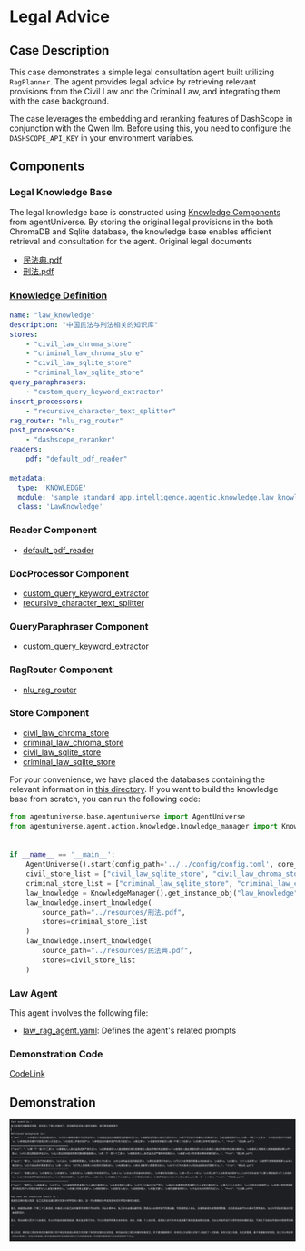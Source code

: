 # Legal Advice
## Case Description
This case demonstrates a simple legal consultation agent built utilizing `RagPlanner`. The agent provides legal advice by retrieving relevant provisions from the Civil Law and the Criminal Law, and integrating them with the case background.

The case leverages the embedding and reranking features of DashScope in conjunction with the Qwen llm. Before using this, you need to configure the `DASHSCOPE_API_KEY` in your environment variables.

## Components
### Legal Knowledge Base
The legal knowledge base is constructed using [Knowledge Components](../In-Depth_Guides/Tutorials/Knowledge/Knowledge_Related_Domain_Objects.md) from agentUniverse. By storing the original legal provisions in the both ChromaDB and Sqlite database, the knowledge base enables efficient retrieval and consultation for the agent.
Original legal documents
- [民法典.pdf](../../../../examples/sample_apps/rag_app/intelligence/agentic/knowledge/raw_knowledge_file/民法典.pdf)
- [刑法.pdf](../../../../examples/sample_apps/rag_app/intelligence/agentic/knowledge/raw_knowledge_file/刑法.pdf)

### [Knowledge Definition](../../../../examples/sample_apps/rag_app/intelligence/agentic/knowledge/law_knowledge.yaml)
```yaml
name: "law_knowledge"
description: "中国民法与刑法相关的知识库"
stores:
    - "civil_law_chroma_store"
    - "criminal_law_chroma_store"
    - "civil_law_sqlite_store"
    - "criminal_law_sqlite_store"
query_paraphrasers:
    - "custom_query_keyword_extractor"
insert_processors:
    - "recursive_character_text_splitter"
rag_router: "nlu_rag_router"
post_processors:
    - "dashscope_reranker"
readers:
    pdf: "default_pdf_reader"

metadata:
  type: 'KNOWLEDGE'
  module: 'sample_standard_app.intelligence.agentic.knowledge.law_knowledge'
  class: 'LawKnowledge'
```

### Reader Component
- [default_pdf_reader](../../../../agentuniverse/agent/action/knowledge/reader/file/pdf_reader.yaml)

### DocProcessor Component
- [custom_query_keyword_extractor](../../../../examples/sample_apps/rag_app/intelligence/agentic/knowledge/doc_processor/query_keyword_extractor.yaml)
- [recursive_character_text_splitter](../../../../agentuniverse/agent/action/knowledge/doc_processor/recursive_character_text_splitter.yaml)

### QueryParaphraser Component
- [custom_query_keyword_extractor](../../../../examples/sample_apps/rag_app/intelligence/agentic/knowledge/query_paraphraser/custom_query_keyword_extractor.yaml)

### RagRouter Component
- [nlu_rag_router](../../../../examples/sample_apps/rag_app/intelligence/agentic/knowledge/rag_router/nlu_rag_router.yaml)

### Store Component
- [civil_law_chroma_store](../../../../examples/sample_apps/rag_app/intelligence/agentic/knowledge/store/civil_law_chroma_store.yaml)
- [criminal_law_chroma_store](../../../../examples/sample_apps/rag_app/intelligence/agentic/knowledge/store/criminal_law_chroma_store.yaml)
- [civil_law_sqlite_store](../../../../examples/sample_apps/rag_app/intelligence/agentic/knowledge/store/civil_law_sqlite_store.yaml)
- [criminal_law_sqlite_store](../../../../examples/sample_apps/rag_app/intelligence/agentic/knowledge/store/criminal_law_sqlite_store.yaml)

For your convenience, we have placed the databases containing the relevant information in [this directory](../../../../examples/sample_apps/rag_app/db). If you want to build the knowledge base from scratch, you can run the following code:
```python
from agentuniverse.base.agentuniverse import AgentUniverse
from agentuniverse.agent.action.knowledge.knowledge_manager import KnowledgeManager


if __name__ == '__main__':
    AgentUniverse().start(config_path='../../config/config.toml', core_mode=True)
    civil_store_list = ["civil_law_sqlite_store", "civil_law_chroma_store"]
    criminal_store_list = ["criminal_law_sqlite_store", "criminal_law_chroma_store"]
    law_knowledge = KnowledgeManager().get_instance_obj("law_knowledge")
    law_knowledge.insert_knowledge(
        source_path="../resources/刑法.pdf",
        stores=criminal_store_list
    )
    law_knowledge.insert_knowledge(
        source_path="../resources/民法典.pdf",
        stores=civil_store_list
    )
```

### Law Agent
This agent involves the following file:
- [law_rag_agent.yaml](../../../../examples/sample_apps/rag_app/intelligence/agentic/agent/agent_instance/rag_agent_case/law_rag_agent.yaml): Defines the agent's related prompts


### Demonstration Code
[CodeLink](../../../../examples/sample_apps/rag_app/intelligence/test/legal_advice_rag_agent.py)

## Demonstration
![](../../_picture/law_agent_demo.png)
